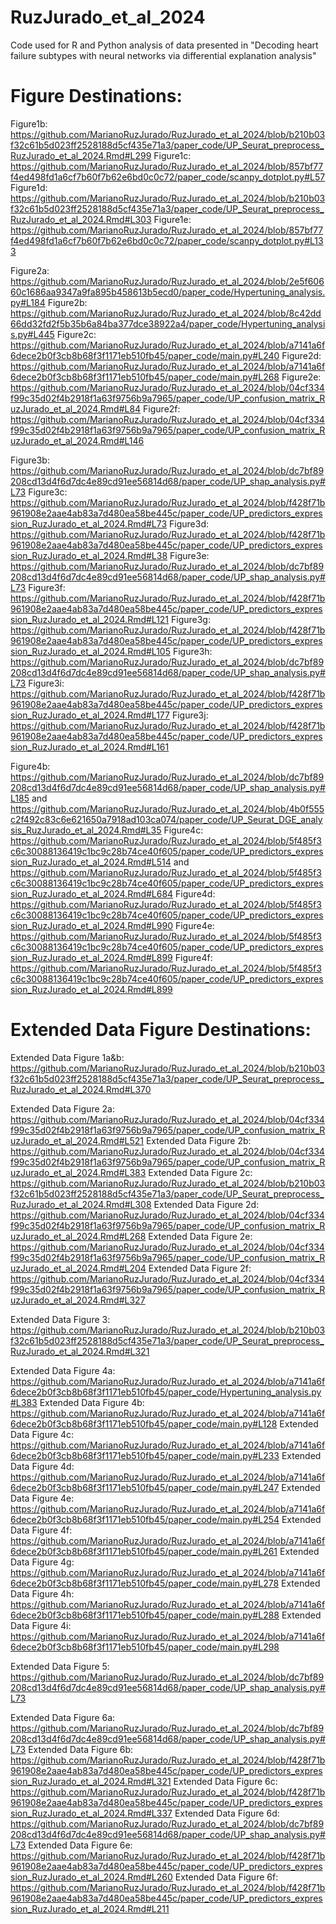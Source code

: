 # RuzJurado_et_al_2024
Code used for R and Python analysis of data presented in "Decoding heart failure subtypes with neural networks via differential explanation analysis"

# Figure Destinations:

Figure1b: https://github.com/MarianoRuzJurado/RuzJurado_et_al_2024/blob/b210b03f32c61b5d023ff2528188d5cf435e71a3/paper_code/UP_Seurat_preprocess_RuzJurado_et_al_2024.Rmd#L299
Figure1c: https://github.com/MarianoRuzJurado/RuzJurado_et_al_2024/blob/857bf77f4ed498fd1a6cf7b60f7b62e6bd0c0c72/paper_code/scanpy_dotplot.py#L57
Figure1d: https://github.com/MarianoRuzJurado/RuzJurado_et_al_2024/blob/b210b03f32c61b5d023ff2528188d5cf435e71a3/paper_code/UP_Seurat_preprocess_RuzJurado_et_al_2024.Rmd#L303
Figure1e: https://github.com/MarianoRuzJurado/RuzJurado_et_al_2024/blob/857bf77f4ed498fd1a6cf7b60f7b62e6bd0c0c72/paper_code/scanpy_dotplot.py#L133

Figure2a: https://github.com/MarianoRuzJurado/RuzJurado_et_al_2024/blob/2e5f60660c1686aa9347a9fa895b458613b5ecd0/paper_code/Hypertuning_analysis.py#L184
Figure2b: https://github.com/MarianoRuzJurado/RuzJurado_et_al_2024/blob/8c42dd66dd32fd2f5b35b6a84ba377dce38922a4/paper_code/Hypertuning_analysis.py#L445
Figure2c: https://github.com/MarianoRuzJurado/RuzJurado_et_al_2024/blob/a7141a6f6dece2b0f3cb8b68f3f1171eb510fb45/paper_code/main.py#L240
Figure2d: https://github.com/MarianoRuzJurado/RuzJurado_et_al_2024/blob/a7141a6f6dece2b0f3cb8b68f3f1171eb510fb45/paper_code/main.py#L268
Figure2e: https://github.com/MarianoRuzJurado/RuzJurado_et_al_2024/blob/04cf334f99c35d02f4b2918f1a63f9756b9a7965/paper_code/UP_confusion_matrix_RuzJurado_et_al_2024.Rmd#L84
Figure2f: https://github.com/MarianoRuzJurado/RuzJurado_et_al_2024/blob/04cf334f99c35d02f4b2918f1a63f9756b9a7965/paper_code/UP_confusion_matrix_RuzJurado_et_al_2024.Rmd#L146

Figure3b: https://github.com/MarianoRuzJurado/RuzJurado_et_al_2024/blob/dc7bf89208cd13d4f6d7dc4e89cd91ee56814d68/paper_code/UP_shap_analysis.py#L73
Figure3c: https://github.com/MarianoRuzJurado/RuzJurado_et_al_2024/blob/f428f71b961908e2aae4ab83a7d480ea58be445c/paper_code/UP_predictors_expression_RuzJurado_et_al_2024.Rmd#L73
Figure3d: https://github.com/MarianoRuzJurado/RuzJurado_et_al_2024/blob/f428f71b961908e2aae4ab83a7d480ea58be445c/paper_code/UP_predictors_expression_RuzJurado_et_al_2024.Rmd#L38
Figure3e: https://github.com/MarianoRuzJurado/RuzJurado_et_al_2024/blob/dc7bf89208cd13d4f6d7dc4e89cd91ee56814d68/paper_code/UP_shap_analysis.py#L73
Figure3f: https://github.com/MarianoRuzJurado/RuzJurado_et_al_2024/blob/f428f71b961908e2aae4ab83a7d480ea58be445c/paper_code/UP_predictors_expression_RuzJurado_et_al_2024.Rmd#L121
Figure3g: https://github.com/MarianoRuzJurado/RuzJurado_et_al_2024/blob/f428f71b961908e2aae4ab83a7d480ea58be445c/paper_code/UP_predictors_expression_RuzJurado_et_al_2024.Rmd#L105
Figure3h: https://github.com/MarianoRuzJurado/RuzJurado_et_al_2024/blob/dc7bf89208cd13d4f6d7dc4e89cd91ee56814d68/paper_code/UP_shap_analysis.py#L73
Figure3i: https://github.com/MarianoRuzJurado/RuzJurado_et_al_2024/blob/f428f71b961908e2aae4ab83a7d480ea58be445c/paper_code/UP_predictors_expression_RuzJurado_et_al_2024.Rmd#L177
Figure3j: https://github.com/MarianoRuzJurado/RuzJurado_et_al_2024/blob/f428f71b961908e2aae4ab83a7d480ea58be445c/paper_code/UP_predictors_expression_RuzJurado_et_al_2024.Rmd#L161

Figure4b: https://github.com/MarianoRuzJurado/RuzJurado_et_al_2024/blob/dc7bf89208cd13d4f6d7dc4e89cd91ee56814d68/paper_code/UP_shap_analysis.py#L185
and
https://github.com/MarianoRuzJurado/RuzJurado_et_al_2024/blob/4b0f555c2f492c83c6e621650a7918ad103ca074/paper_code/UP_Seurat_DGE_analysis_RuzJurado_et_al_2024.Rmd#L35
Figure4c: https://github.com/MarianoRuzJurado/RuzJurado_et_al_2024/blob/5f485f3c6c30088136419c1bc9c28b74ce40f605/paper_code/UP_predictors_expression_RuzJurado_et_al_2024.Rmd#L514
and
https://github.com/MarianoRuzJurado/RuzJurado_et_al_2024/blob/5f485f3c6c30088136419c1bc9c28b74ce40f605/paper_code/UP_predictors_expression_RuzJurado_et_al_2024.Rmd#L684
Figure4d: https://github.com/MarianoRuzJurado/RuzJurado_et_al_2024/blob/5f485f3c6c30088136419c1bc9c28b74ce40f605/paper_code/UP_predictors_expression_RuzJurado_et_al_2024.Rmd#L990
Figure4e: https://github.com/MarianoRuzJurado/RuzJurado_et_al_2024/blob/5f485f3c6c30088136419c1bc9c28b74ce40f605/paper_code/UP_predictors_expression_RuzJurado_et_al_2024.Rmd#L899
Figure4f: https://github.com/MarianoRuzJurado/RuzJurado_et_al_2024/blob/5f485f3c6c30088136419c1bc9c28b74ce40f605/paper_code/UP_predictors_expression_RuzJurado_et_al_2024.Rmd#L899

# Extended Data Figure Destinations:


Extended Data Figure 1a&b: https://github.com/MarianoRuzJurado/RuzJurado_et_al_2024/blob/b210b03f32c61b5d023ff2528188d5cf435e71a3/paper_code/UP_Seurat_preprocess_RuzJurado_et_al_2024.Rmd#L370 

Extended Data Figure 2a: https://github.com/MarianoRuzJurado/RuzJurado_et_al_2024/blob/04cf334f99c35d02f4b2918f1a63f9756b9a7965/paper_code/UP_confusion_matrix_RuzJurado_et_al_2024.Rmd#L521
Extended Data Figure 2b: https://github.com/MarianoRuzJurado/RuzJurado_et_al_2024/blob/04cf334f99c35d02f4b2918f1a63f9756b9a7965/paper_code/UP_confusion_matrix_RuzJurado_et_al_2024.Rmd#L383
Extended Data Figure 2c: https://github.com/MarianoRuzJurado/RuzJurado_et_al_2024/blob/b210b03f32c61b5d023ff2528188d5cf435e71a3/paper_code/UP_Seurat_preprocess_RuzJurado_et_al_2024.Rmd#L308
Extended Data Figure 2d: https://github.com/MarianoRuzJurado/RuzJurado_et_al_2024/blob/04cf334f99c35d02f4b2918f1a63f9756b9a7965/paper_code/UP_confusion_matrix_RuzJurado_et_al_2024.Rmd#L268
Extended Data Figure 2e: https://github.com/MarianoRuzJurado/RuzJurado_et_al_2024/blob/04cf334f99c35d02f4b2918f1a63f9756b9a7965/paper_code/UP_confusion_matrix_RuzJurado_et_al_2024.Rmd#L204
Extended Data Figure 2f: https://github.com/MarianoRuzJurado/RuzJurado_et_al_2024/blob/04cf334f99c35d02f4b2918f1a63f9756b9a7965/paper_code/UP_confusion_matrix_RuzJurado_et_al_2024.Rmd#L327

Extended Data Figure 3: https://github.com/MarianoRuzJurado/RuzJurado_et_al_2024/blob/b210b03f32c61b5d023ff2528188d5cf435e71a3/paper_code/UP_Seurat_preprocess_RuzJurado_et_al_2024.Rmd#L321

Extended Data Figure 4a: https://github.com/MarianoRuzJurado/RuzJurado_et_al_2024/blob/a7141a6f6dece2b0f3cb8b68f3f1171eb510fb45/paper_code/Hypertuning_analysis.py#L383
Extended Data Figure 4b: https://github.com/MarianoRuzJurado/RuzJurado_et_al_2024/blob/a7141a6f6dece2b0f3cb8b68f3f1171eb510fb45/paper_code/main.py#L128
Extended Data Figure 4c: https://github.com/MarianoRuzJurado/RuzJurado_et_al_2024/blob/a7141a6f6dece2b0f3cb8b68f3f1171eb510fb45/paper_code/main.py#L233
Extended Data Figure 4d: https://github.com/MarianoRuzJurado/RuzJurado_et_al_2024/blob/a7141a6f6dece2b0f3cb8b68f3f1171eb510fb45/paper_code/main.py#L247
Extended Data Figure 4e: https://github.com/MarianoRuzJurado/RuzJurado_et_al_2024/blob/a7141a6f6dece2b0f3cb8b68f3f1171eb510fb45/paper_code/main.py#L254
Extended Data Figure 4f: https://github.com/MarianoRuzJurado/RuzJurado_et_al_2024/blob/a7141a6f6dece2b0f3cb8b68f3f1171eb510fb45/paper_code/main.py#L261
Extended Data Figure 4g: https://github.com/MarianoRuzJurado/RuzJurado_et_al_2024/blob/a7141a6f6dece2b0f3cb8b68f3f1171eb510fb45/paper_code/main.py#L278
Extended Data Figure 4h: https://github.com/MarianoRuzJurado/RuzJurado_et_al_2024/blob/a7141a6f6dece2b0f3cb8b68f3f1171eb510fb45/paper_code/main.py#L288
Extended Data Figure 4i: https://github.com/MarianoRuzJurado/RuzJurado_et_al_2024/blob/a7141a6f6dece2b0f3cb8b68f3f1171eb510fb45/paper_code/main.py#L298

Extended Data Figure 5: https://github.com/MarianoRuzJurado/RuzJurado_et_al_2024/blob/dc7bf89208cd13d4f6d7dc4e89cd91ee56814d68/paper_code/UP_shap_analysis.py#L73

Extended Data Figure 6a: https://github.com/MarianoRuzJurado/RuzJurado_et_al_2024/blob/dc7bf89208cd13d4f6d7dc4e89cd91ee56814d68/paper_code/UP_shap_analysis.py#L73
Extended Data Figure 6b: https://github.com/MarianoRuzJurado/RuzJurado_et_al_2024/blob/f428f71b961908e2aae4ab83a7d480ea58be445c/paper_code/UP_predictors_expression_RuzJurado_et_al_2024.Rmd#L321
Extended Data Figure 6c: https://github.com/MarianoRuzJurado/RuzJurado_et_al_2024/blob/f428f71b961908e2aae4ab83a7d480ea58be445c/paper_code/UP_predictors_expression_RuzJurado_et_al_2024.Rmd#L337
Extended Data Figure 6d: https://github.com/MarianoRuzJurado/RuzJurado_et_al_2024/blob/dc7bf89208cd13d4f6d7dc4e89cd91ee56814d68/paper_code/UP_shap_analysis.py#L73
Extended Data Figure 6e: https://github.com/MarianoRuzJurado/RuzJurado_et_al_2024/blob/f428f71b961908e2aae4ab83a7d480ea58be445c/paper_code/UP_predictors_expression_RuzJurado_et_al_2024.Rmd#L260
Extended Data Figure 6f: https://github.com/MarianoRuzJurado/RuzJurado_et_al_2024/blob/f428f71b961908e2aae4ab83a7d480ea58be445c/paper_code/UP_predictors_expression_RuzJurado_et_al_2024.Rmd#L211


